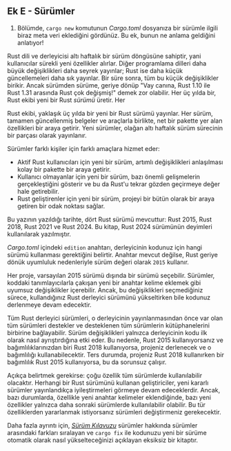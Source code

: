 ## Ek E - Sürümler

1. Bölümde, `cargo new` komutunun _Cargo.toml_ dosyanıza bir sürümle ilgili
biraz meta veri eklediğini gördünüz. Bu ek, bunun ne anlama geldiğini anlatıyor!

Rust dili ve derleyicisi altı haftalık bir sürüm döngüsüne sahiptir, yani kullanıcılar
sürekli yeni özellikler alırlar. Diğer programlama dilleri daha büyük değişiklikleri
daha seyrek yayınlar; Rust ise daha küçük güncellemeleri daha sık yayınlar. Bir süre sonra,
tüm bu küçük değişiklikler birikir. Ancak sürümden sürüme, geriye dönüp "Vay canına, Rust 1.10 ile Rust 1.31 arasında Rust
çok değişmiş!" demek zor olabilir.
Her üç yılda bir, Rust ekibi yeni bir Rust _sürümü_ üretir. Her

Rust ekibi, yaklaşık üç yılda bir yeni bir Rust sürümü yayınlar. Her
sürüm, tamamen güncellenmiş belgeler ve araçlarla birlikte, net bir pakette yer alan
özellikleri bir araya getirir. Yeni sürümler, olağan altı haftalık sürüm sürecinin bir parçası olarak
yayınlanır.

Sürümler farklı kişiler için farklı amaçlara hizmet eder:

- Aktif Rust kullanıcıları için yeni bir sürüm, artımlı değişiklikleri
  anlaşılması kolay bir pakette bir araya getirir.
- Kullanıcı olmayanlar için yeni bir sürüm, bazı önemli gelişmelerin
  gerçekleştiğini gösterir ve bu da Rust'u tekrar gözden geçirmeye değer hale getirebilir.
- Rust geliştirenler için yeni bir sürüm, projeyi bir bütün olarak bir araya getiren
  bir odak noktası sağlar.

Bu yazının yazıldığı tarihte, dört Rust sürümü mevcuttur: Rust 2015, Rust
2018, Rust 2021 ve Rust 2024. Bu kitap, Rust 2024 sürümünün
deyimleri kullanılarak yazılmıştır.

_Cargo.toml_ içindeki `edition` anahtarı, derleyicinin kodunuz için hangi sürümü
kullanması gerektiğini belirtir. Anahtar mevcut değilse, Rust geriye dönük uyumluluk
nedenleriyle sürüm değeri olarak `2015` kullanır.

Her proje, varsayılan 2015 sürümü dışında bir sürümü seçebilir.
Sürümler, koddaki tanımlayıcılarla çakışan yeni bir anahtar kelime eklemek gibi
uyumsuz değişiklikler içerebilir. Ancak, bu değişiklikleri seçmediğiniz sürece,
kullandığınız Rust derleyici sürümünü yükseltirken bile kodunuz derlenmeye devam
edecektir.

Tüm Rust derleyici sürümleri, o derleyicinin yayınlanmasından önce var olan tüm sürümleri destekler
ve desteklenen tüm sürümlerin kütüphanelerini birbirine bağlayabilir.
Sürüm değişiklikleri yalnızca derleyicinin kodu ilk olarak nasıl ayrıştırdığına etki eder.
Bu nedenle, Rust 2015 kullanıyorsanız ve bağımlılıklarınızdan biri Rust 2018 kullanıyorsa,
projeniz derlenecek ve o bağımlılığı kullanabilecektir. Ters
durumda, projeniz Rust 2018 kullanırken bir bağımlılık Rust 2015 kullanıyorsa,
bu da sorunsuz çalışır.

Açıkça belirtmek gerekirse: çoğu özellik tüm sürümlerde kullanılabilir olacaktır. Herhangi bir Rust sürümünü kullanan geliştiriciler, yeni kararlı sürümler
yayınlandıkça iyileştirmeleri görmeye devam edeceklerdir. Ancak, bazı durumlarda,
özellikle yeni anahtar kelimeler eklendiğinde, bazı yeni özellikler yalnızca daha
sonraki sürümlerde kullanılabilir olabilir. Bu tür özelliklerden yararlanmak istiyorsanız sürümleri değiştirmeniz
gerekecektir.

Daha fazla ayrıntı için, [_Sürüm Kılavuzu_](https://doc.rust-lang.org/stable/edition-guide/) sürümler hakkında
sürümler arasındaki farkları sıralayan ve `cargo fix` ile kodunuzu yeni bir
sürüme otomatik olarak nasıl yükselteceğinizi açıklayan eksiksiz bir kitaptır.

